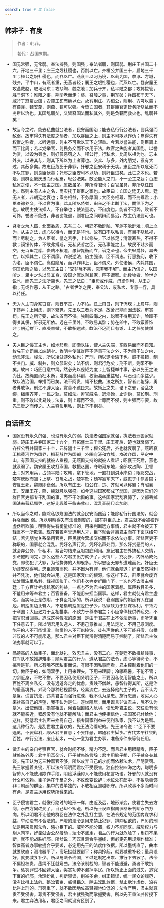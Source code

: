 ```yaml
---
search: true # 或 false
---
```


## 韩非子 · 有度

> 作者：韩非。
>
> 朝代：战国末期。

- 国无常强，无常弱。奉法者强，则国强；奉法者弱，则国弱。荆庄王并国二十六，开地三千里；庄王之氓社稷也，而荆以亡。齐桓公并国三十，启地三千里；桓公之氓社稷也，而齐以亡。燕襄王以河为境，以蓟为国，袭涿、方城，残齐，平中山，有燕者重，无燕者轻；襄王之氓社稷也，而燕以亡。魏安釐王攻燕救赵，取地河东；攻尽陶、魏之地；加兵于齐，私平陆之都；攻韩拔管，胜于淇下；睢阳之事，荆军老而走；蔡、召陵之事，荆军破；兵四布于天下，威行于冠带之国；安釐王死而魏以亡。故有荆庄、齐桓公，则荆、齐可以霸；有燕襄、魏安釐，则燕、魏可以强。今皆亡国者，其群臣官吏皆务所以乱而不务所以治也。其国乱弱矣，又皆释国法而私其外，则是负薪而救火也，乱弱甚矣！

- 故当今之时，能去私曲就公法者，民安而国治；能去私行行公法者，则兵强而敌弱。故审得失有法度之制者，加以群臣之上，则主不可欺以诈伪；审得失有权衡之称者，以听远事，则主不可欺以天下之轻重。今若以誉进能，则臣离上而下比周；若以党举官，则民务交而不求用于法。故官之失能者其国乱。以誉为赏，以毁为罚也，则好赏恶罚之人，释公行，行私术，比周以相为也。忘主外交，以进其与，则其下所以为上者薄也。交众、与多，外内朋党，虽有大过，其蔽多矣。故忠臣危死于非罪，奸邪之臣安利于无功。忠臣之所以危死而不以其罪，则良臣伏矣；奸邪之臣安利不以功，则奸臣进矣。此亡之本也。若是，则群臣废庆法而行私重，轻公法矣。数至能人之门，不一至主之廷；百虑私家之便，不一图主之国。属数虽多，非所尊君也；百官虽具，非所以任国也。然则主有人主之名，而实托于群臣之家也。故臣曰：亡国之廷无人焉。廷无人者，非朝廷之衰也；家务相益，不务厚国；大臣务相尊，而不务尊君；小臣奉禄养交，不以官为事。此其所以然者，由主之不上断于法，而信下为之也。故明主使法择人，不自举也；使法量功，不自度也。能者不可弊，败者不可饰，誉者不能进，非者弗能退，则君臣之间明辩而易治，故主仇法则可也。

- 贤者之为人臣，北面委质，无有二心。朝廷不敢辞贱，军旅不敢辞难；顺上之为，从主之法，虚心以待令，而无是非也。故有口不以私言，有目不以私视，而上尽制之。为人臣者，譬之若手，上以修头，下以修足；清暖寒热，不得不救；镆铘传体，不敢弗搏戚，无私贤哲之臣，无私事能之士。故民不越乡而交，无百里之感。贵贱不相逾，愚智提衡而立，治之至也。今夫轻爵禄，易去亡，以择其主，臣不谓廉。诈说逆法，倍主强谏，臣不谓忠。行惠施利，收下为名，臣不谓仁。离俗隐居，而以诈非上，臣不谓义。外使诸侯，内耗其国，伺其危险之陂，以恐其主曰；"交非我不亲，怨非我不解"。而主乃信之，以国听之。卑主之名以显其身，毁国之厚以利其家，臣不谓智。此数物者，险世之说也，而先王之法所简也。先王之法曰："臣毋或作威，毋或作利，从王之指；无或作恶，从王之路。"古者世治之民，奉公法，废私术，专意一行，具以待任。

- 夫为人主而身察百官，则日不足，力不给。且上用目，则下饰观；上用耳，则下饰声；上用虑，则下繁辞。先王以三者为不足，故舍己能而因法数，审赏罚。先王之所守要，故法省而不侵。独制四海之内，聪智不得用其诈，险躁不得关其佞，奸邪无所依。远在千里外，不敢易其辞；势在郎中，不敢蔽善饰非；朝廷群下，直凑单微，不敢相逾越。故治不足而日有馀，上之任势使然之。

- 夫人臣之侵其主也，如地形焉，即渐以往，使人主失端，东西易面而不自知。故先王立司南以端朝夕。故明主使其群臣不游意于法之外，不为惠于法之内，动无非法。峻法，所以凌过游外私也；严刑，所以遂令惩下也。威不贰错，制不共门。威、制共，则众邪彰矣；法不信，则君行危矣；刑不断，则邪不胜矣。故曰：巧匠目意中绳，然必先以规矩为度；上智捷举中事，必以先王之法为比。故绳直而枉木断，准夷而高科削，权衡县而重益轻，斗石设而多益少。故以法治国，举措而已矣。法不阿贵，绳不挠曲。法之所加，智者弗能辞，勇者弗敢争。刑过不辟大臣，赏善不遗匹夫。故矫上之失，诘下之邪，治乱决缪，绌羡齐非，一民之轨，莫如法。厉官威名，退淫殆，止诈伪，莫如刑。刑重，则不敢以贵易贱；法审，则上尊而不侵。上尊而不侵，则主强而守要，故先王贵之而传之。人主释法用私，则上下不别矣。

## 自话译文

- 国家没有永久的强、也没有永久的弱。执法者强国家就强，执法者弱国家就弱。楚庄王并吞国家二十六个，开拓疆土三千里、庄王死后，楚也就衰弱了。齐桓公吞并国家三十个，开辟疆土三千里；桓公死后，齐也就衰弱了。燕昭襄王把黄河作为国界，把蓟城作为国都，外围有涿和方城，攻破齐国，平定中山，有燕国支持的就被人重视，无燕国支持的就被人看轻；昭襄王死后，燕也就衰弱了。魏安厘王攻打燕国，救援赵国，夺取河东地，全部攻占陶、卫领土；对齐用兵，占领平陆；攻韩，拿下管地，一直打到淇水岸边；眼阳交战，楚军疲敝而退；上蔡、召陵之战，楚军败；魏军遍布天下，威振于中原各国；安厘王死，魏随即衰弱。所以有庄王、桓公在，楚、齐就可以称霸；有昭襄王、安厘王在，燕、魏就可以强盛。如今这些国家都成了弱国，是因为它们的群臣官吏都专干乱国的事，而不干治国的事。这些国家混乱衰弱了，又都丢掉国法去营私舞弊，这好比背着干柴去救火，混乱衰弱只会加剧。

- 所以当今之时，能除私欲趋国法的就会民安而国治；能除私行行国法的，就会兵强而敌 弱。所以明察得失有法律制度的，加在群臣头上，君主就不会被狡诈虚伪所欺骗；明察得失有衡量标准的，用来判断远方事情，君主就不会被天下轻重不一所欺骗。现在若按声誉选用人才，臣下就会背离君主而在下面联络勾结；若凭朋党关系举用官吏，臣民就会营求交结而不求依法办事。所以官吏不称职的，国家就会混乱。凭好名声行赏，凭坏名声处罚，那么好赏恶罚的人，就会弃公务，行私术，紧密勾结来互相包庇利用。忘记君主在外搞私人交情，引进他的同党，那么这些人为君主出力就少了。交情广，党羽多，内外结成死党，即使犯了大罪，为他掩饰的人却很多。所以忠臣无罪却遭难而死，奸臣无功却安然得利。忠臣遭难而死，并不因为有罪，他们就会隐退；奸臣安然得利并不凭功，他们就会进用。这是国家衰亡的根源。像这样下去，群臣就会废弃法治而注重私利、轻视国法了。他们多次奔走奸臣门下，一次也不去君主朝廷；千方百计考虑私家的利益，一点也不为君主的国家着想。属臣数目虽多，不能用来等奉君主；百官虽备，不能用来担当国事。这样，君主就徒有君主虚名，而实际上是依附，于群臣礼家的。所以我说：衰弱国家的朝廷有人在里边。朝廷里边没有人，不是指朝廷里边臣子少。私家致力于互谋私利，不致力于利国；大臣致力于互相推祟，不致力于尊奉君主；小臣拿俸禄供养私交，不把官职当回事。造成这种情况的原因，是由于君主在上不依法断事，而听凭臣下任意去干。所以明君用法选人，不用己意推举；用法定功，不用己意测度。能干的人不可能埋没，败事的人不可能掩饰，徒有声誉的人不可能升官，仅受非议的人不可能斥退，那么君主对臣下就辨得清楚而易于控制了，所以君主依法办事就可以了。

- 品德高的人做臣子，面北献礼，效忠君主，没有二心。在朝廷不敢推辞贱事，在军队不敢推辞难事；顺从君主的行为，遵从君主的法令，虚心等待命令，不挑弄是非。所以有嘴不因私事而说，有眼不因私事而看，君主控制着他们的一切。做臣子的，如同双手，上用来理头，下用来理脚；冷暖寒暑，不能不管；刀剑近身，不敢不拼。不要因私使用贤明臣子，不要因私使用智能之士。所以百姓不离乡私交，没有远道奔走的忧虑。贵贱不僧越，愚智各得其所，这是治的最高境界。对现今那种轻视爵禄，轻易流亡，去选择他的主子的，我不认为是廉。谎言抗法，违背君主而强行进谏，我不认为是忠。施行恩惠，收买人心来抬高自己的声望，我不认为是仁。避世隐居，而用谎言非议君主，我不认为是义。出使他国，损害祖国，候着祖国陷入危境，便恐吓君主说，交往没有他就不能亲近，积怨没有他就不能解除；而君主也便相信他，把国家托付给他；这样，贬低君主名声来抬高自己，损害国家利益来便利私家，我不认为是智。这几种行为，是乱世君主喜欢的，先王法治看轻的。先王法令说：“臣下不要逞威，不要牟利，顺从君主旨意；不要作恶，跟随君主脚步。”古代太平社会的百姓，奉行公法，废止私术，一心一意为君主办事，准备条件来等待任用。

- 做君主的亲自考察百官，就会时间不够，精力不足。而且君主用眼睛看，臣子就修饰外表；君主用耳朵听，臣子就修饰言辞；君主用脑子想，臣子就夸夸其谈。先王认为这三种器官不够，所以放弃自己的才能而依赖法术，严明赏罚。先王掌握着关键，所以法令简明而君权不受侵害。独自控制四海之内，聪明多智的人不能使用欺诈手段，阴险浮躁的人不能使用花言巧语，奸邪的人就没有什么可依赖。臣子远在千里之外，不敢改变说辞；地位处在郎中，不敢隐善饰非；朝廷的群臣，集中的或单独的，不敢相互逾越职守。所以政事不多而时间有余，是君主运用权势所得来的。

- 臣子侵害君主，就像行路时的地形一样，由近及远，地形渐变，使君主失去方向，东西方向改变了，自己却不知道。所以先王设置指南仪器来判断东西方向。所以明君不让他的群臣在法律之外乱打主意，在法令规定的范围内谋求利益，举动没有不合法的。严峻的法令是用来禁止犯罪、排除私欲的，严厉的刑法是用来贯彻法令、惩办臣下的。威势不能分置，权力不能同享。威势权力与别人同享，奸臣就会公然活动；法令不坚定，君主的行为就危险了；刑罚不果断，就不能战胜奸邪。所以说：巧匠目测合乎墨线，但必定先用规矩作标准；智商高者办事敏捷合乎要求，必定用先王的法度作依据。所以墨线直了，曲木就要砍直；测准器平了，高坛挞就要削平；称具拎起，就要减重补轻；量具设好，就要减多补少。所以用法令治国，不过是制定出来、推行下去罢了。法令不偏袒权贵，墨绳不迁就弯曲。法令该制裁的，智者不能逃避，勇者不敢抗争。惩罚罪过不回避大臣，奖赏功劳不漏掉平民。所以矫正上面的过失，追究下面的奸邪，治理纷乱，判断谬误，削减多余，纠正错误，统一民众的规范，没有比得上法的。整治官吏，威慑民众，除去淫乱怠惰，禁止欺诈虚伪，没有比得上刑的。刑罚重了，就不敢因地位高轻视地位低的；法令严明，君主就尊贵不受侵害。尊贵不受侵害，君主就强劲而掌握要害。所以先王重法并传授下来。君主弃法用私，君臣之间就没有区别了。
